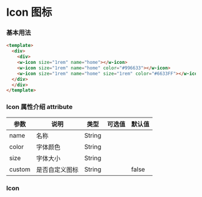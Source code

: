 # Icon 图标 

### 基本用法

```html
<template>
  <div>
    <div>
    <w-icon size="1rem" name="home"></w-icon>
    <w-icon size="1rem" name="home" color="#996633"></w-icon>
    <w-icon size="1rem" name="home" size="1rem" color="#6633FF"></w-icon>
  </div>
  </div>
</template>
```


###  Icon 属性介绍 attribute

| 参数           | 说明         | 类型       | 可选值        | 默认值     |
|---------------|--------------|-----------|--------------|-----------|
| name          | 名称          | String    |              |          |
| color         | 字体颜色       | String    |              |          | 
| size          | 字体大小       | String    |              |          | 
| custom        | 是否自定义图标  | String    |              |   false  | 



###  Icon

<template>
    <div class="icon-section">
	    <div class="icon-section">
			<h3>Arrows &amp; Direction Icons </h3>
			<div class="icon-container">
				<span class="ti-arrow-up"></span><span class="icon-name"> arrow-up</span>
			</div>
			<div class="icon-container">
				<span class="ti-arrow-right"></span><span class="icon-name"> arrow-right</span>
			</div>
			<div class="icon-container">
				<span class="ti-arrow-left"></span><span class="icon-name"> arrow-left</span>
			</div>
			<div class="icon-container">
				<span class="ti-arrow-down"></span><span class="icon-name"> arrow-down</span>
			</div>
			<div class="icon-container">
				<span class="ti-arrows-vertical"></span><span class="icon-name"> arrows-vertical</span>
			</div>
			<div class="icon-container">
				<span class="ti-arrows-horizontal"></span><span class="icon-name"> arrows-horizontal</span>
			</div>
			<div class="icon-container">
				<span class="ti-angle-up"></span><span class="icon-name"> angle-up</span>
			</div>
			<div class="icon-container">
				<span class="ti-angle-right"></span><span class="icon-name"> angle-right</span>
			</div>
			<div class="icon-container">
				<span class="ti-angle-left"></span><span class="icon-name"> angle-left</span>
			</div>
			<div class="icon-container">
				<span class="ti-angle-down"></span><span class="icon-name"> angle-down</span>
			</div>	
			<div class="icon-container">
				<span class="ti-angle-double-up"></span><span class="icon-name"> angle-double-up</span>
			</div>
			<div class="icon-container">
				<span class="ti-angle-double-right"></span><span class="icon-name"> angle-double-right</span>
			</div>
			<div class="icon-container">
				<span class="ti-angle-double-left"></span><span class="icon-name"> angle-double-left</span>
			</div>
			<div class="icon-container">
				<span class="ti-angle-double-down"></span><span class="icon-name"> angle-double-down</span>
			</div>					
			<div class="icon-container">
				<span class="ti-move"></span><span class="icon-name"> move</span>
			</div>
			<div class="icon-container">
				<span class="ti-fullscreen"></span><span class="icon-name"> fullscreen</span>
			</div>
			<div class="icon-container">
				<span class="ti-arrow-top-right"></span><span class="icon-name"> arrow-top-right</span>
			</div>
			<div class="icon-container">
				<span class="ti-arrow-top-left"></span><span class="icon-name"> arrow-top-left</span>
			</div>
			<div class="icon-container">
				<span class="ti-arrow-circle-up"></span><span class="icon-name"> arrow-circle-up</span>
			</div>
			<div class="icon-container">
				<span class="ti-arrow-circle-right"></span><span class="icon-name"> arrow-circle-right</span>
			</div>
			<div class="icon-container">
				<span class="ti-arrow-circle-left"></span><span class="icon-name"> arrow-circle-left</span>
			</div>
			<div class="icon-container">
				<span class="ti-arrow-circle-down"></span><span class="icon-name"> arrow-circle-down</span>
			</div>
			<div class="icon-container">
				<span class="ti-arrows-corner"></span><span class="icon-name"> arrows-corner</span>
			</div>
			<div class="icon-container">
				<span class="ti-split-v"></span><span class="icon-name"> split-v</span>
			</div>
			<div class="icon-container">
				<span class="ti-split-v-alt"></span><span class="icon-name"> split-v-alt</span>
			</div>
			<div class="icon-container">
				<span class="ti-split-h"></span><span class="icon-name"> split-h</span>
			</div>
			<div class="icon-container">
				<span class="ti-hand-point-up"></span><span class="icon-name"> hand-point-up</span>
			</div>
			<div class="icon-container">
				<span class="ti-hand-point-right"></span><span class="icon-name"> hand-point-right</span>
			</div>
			<div class="icon-container">
				<span class="ti-hand-point-left"></span><span class="icon-name"> hand-point-left</span>
			</div>
			<div class="icon-container">
				<span class="ti-hand-point-down"></span><span class="icon-name"> hand-point-down</span>
			</div>
			<div class="icon-container">
				<span class="ti-back-right"></span><span class="icon-name"> back-right</span>
			</div>
			<div class="icon-container">
				<span class="ti-back-left"></span><span class="icon-name"> back-left</span>
			</div>
			<div class="icon-container">
				<span class="ti-exchange-vertical"></span><span class="icon-name"> exchange-vertical</span>
			</div>
		</div> <!-- Arrows Icons -->
		<h3>Web App Icons</h3>
		<div class="icon-section">
			<div class="icon-container">
				<span class="ti-wand"></span><span class="icon-name"> wand</span>
			</div>
			<div class="icon-container">
				<span class="ti-save"></span><span class="icon-name"> save</span>
			</div>
			<div class="icon-container">
				<span class="ti-save-alt"></span><span class="icon-name"> save-alt</span>
			</div>
			<div class="icon-container">
				<span class="ti-direction"></span><span class="icon-name"> direction</span>
			</div>
			<div class="icon-container">
				<span class="ti-direction-alt"></span><span class="icon-name"> direction-alt</span>
			</div>
			<div class="icon-container">
				<span class="ti-user"></span><span class="icon-name"> user</span>
			</div>
			<div class="icon-container">
				<span class="ti-link"></span><span class="icon-name"> link</span>
			</div>
			<div class="icon-container">
				<span class="ti-unlink"></span><span class="icon-name"> unlink</span>
			</div>
			<div class="icon-container">
				<span class="ti-trash"></span><span class="icon-name"> trash</span>
			</div>
			<div class="icon-container">
				<span class="ti-target"></span><span class="icon-name"> target</span>
			</div>
			<div class="icon-container">
				<span class="ti-tag"></span><span class="icon-name"> tag</span>
			</div>
			<div class="icon-container">
				<span class="ti-desktop"></span><span class="icon-name"> desktop</span>
			</div>
			<div class="icon-container">
				<span class="ti-tablet"></span><span class="icon-name"> tablet</span>
			</div>
			<div class="icon-container">
				<span class="ti-mobile"></span><span class="icon-name"> mobile</span>
			</div>
			<div class="icon-container">
				<span class="ti-email"></span><span class="icon-name"> email</span>
			</div>	
			<div class="icon-container">
				<span class="ti-star"></span><span class="icon-name"> star</span>
			</div>
			<div class="icon-container">
				<span class="ti-spray"></span><span class="icon-name"> spray</span>
			</div>
			<div class="icon-container">
				<span class="ti-signal"></span><span class="icon-name"> signal</span>
			</div>
			<div class="icon-container">
				<span class="ti-shopping-cart"></span><span class="icon-name"> shopping-cart</span>
			</div>
			<div class="icon-container">
				<span class="ti-shopping-cart-full"></span><span class="icon-name"> shopping-cart-full</span>
			</div>
			<div class="icon-container">
				<span class="ti-settings"></span><span class="icon-name"> settings</span>
			</div>
			<div class="icon-container">
				<span class="ti-search"></span><span class="icon-name"> search</span>
			</div>
			<div class="icon-container">
				<span class="ti-zoom-in"></span><span class="icon-name"> zoom-in</span>
			</div>
			<div class="icon-container">
				<span class="ti-zoom-out"></span><span class="icon-name"> zoom-out</span>
			</div>
			<div class="icon-container">
				<span class="ti-cut"></span><span class="icon-name"> cut</span>
			</div>
			<div class="icon-container">
				<span class="ti-ruler"></span><span class="icon-name"> ruler</span>
			</div>
			<div class="icon-container">
				<span class="ti-ruler-alt-2"></span><span class="icon-name"> ruler-alt-2</span>
			</div>			
			<div class="icon-container">
				<span class="ti-ruler-pencil"></span><span class="icon-name"> ruler-pencil</span>
			</div>
			<div class="icon-container">
				<span class="ti-ruler-alt"></span><span class="icon-name"> ruler-alt</span>
			</div>
			<div class="icon-container">
				<span class="ti-bookmark"></span><span class="icon-name"> bookmark</span>
			</div>
			<div class="icon-container">
				<span class="ti-bookmark-alt"></span><span class="icon-name"> bookmark-alt</span>
			</div>
			<div class="icon-container">
				<span class="ti-reload"></span><span class="icon-name"> reload</span>
			</div>
			<div class="icon-container">
				<span class="ti-plus"></span><span class="icon-name"> plus</span>
			</div>
			<div class="icon-container">
				<span class="ti-minus"></span><span class="icon-name"> minus</span>
			</div>
			<div class="icon-container">
				<span class="ti-close"></span><span class="icon-name"> close</span>
			</div>			
			<div class="icon-container">
				<span class="ti-pin"></span><span class="icon-name"> pin</span>
			</div>
			<div class="icon-container">
				<span class="ti-pencil"></span><span class="icon-name"> pencil</span>
			</div>
		  	<div class="icon-container">
				<span class="ti-pencil-alt"></span><span class="icon-name"> pencil-alt</span>
			</div>
			<div class="icon-container">
				<span class="ti-paint-roller"></span><span class="icon-name"> paint-roller</span>
			</div>
			<div class="icon-container">
				<span class="ti-paint-bucket"></span><span class="icon-name"> paint-bucket</span>
			</div>
			<div class="icon-container">
				<span class="ti-na"></span><span class="icon-name"> na</span>
			</div>
			<div class="icon-container">
				<span class="ti-medall"></span><span class="icon-name"> medall</span>
			</div>
			<div class="icon-container">
				<span class="ti-medall-alt"></span><span class="icon-name"> medall-alt</span>
			</div>
			<div class="icon-container">
				<span class="ti-marker"></span><span class="icon-name"> marker</span>
			</div>
			<div class="icon-container">
				<span class="ti-marker-alt"></span><span class="icon-name"> marker-alt</span>
			</div>
			<div class="icon-container">
				<span class="ti-lock"></span><span class="icon-name"> lock</span>
			</div>
			<div class="icon-container">
				<span class="ti-unlock"></span><span class="icon-name"> unlock</span>
			</div>
			<div class="icon-container">
				<span class="ti-location-arrow"></span><span class="icon-name"> location-arrow</span>
			</div>
			<div class="icon-container">
				<span class="ti-layout"></span><span class="icon-name"> layout</span>
			</div>
			<div class="icon-container">
				<span class="ti-layers"></span><span class="icon-name"> layers</span>
			</div>
			<div class="icon-container">
				<span class="ti-layers-alt"></span><span class="icon-name"> layers-alt</span>
			</div>
			<div class="icon-container">
				<span class="ti-key"></span><span class="icon-name"> key</span>
			</div>
			<div class="icon-container">
				<span class="ti-image"></span><span class="icon-name"> image</span>
			</div>
			<div class="icon-container">
				<span class="ti-heart"></span><span class="icon-name"> heart</span>
			</div>
			<div class="icon-container">
				<span class="ti-heart-broken"></span><span class="icon-name"> heart-broken</span>
			</div>
			<div class="icon-container">
				<span class="ti-hand-stop"></span><span class="icon-name"> hand-stop</span>
			</div>
			<div class="icon-container">
				<span class="ti-hand-open"></span><span class="icon-name"> hand-open</span>
			</div>
			<div class="icon-container">
				<span class="ti-hand-drag"></span><span class="icon-name"> hand-drag</span>
			</div>
			<div class="icon-container">
				<span class="ti-flag"></span><span class="icon-name"> flag</span>
			</div>
			<div class="icon-container">
				<span class="ti-flag-alt"></span><span class="icon-name"> flag-alt</span>
			</div>
			<div class="icon-container">
				<span class="ti-flag-alt-2"></span><span class="icon-name"> flag-alt-2</span>
			</div>
			<div class="icon-container">
				<span class="ti-eye"></span><span class="icon-name"> eye</span>
			</div>
			<div class="icon-container">
				<span class="ti-import"></span><span class="icon-name"> import</span>
			</div>			
			<div class="icon-container">
				<span class="ti-export"></span><span class="icon-name"> export</span>
			</div>
			<div class="icon-container">
				<span class="ti-cup"></span><span class="icon-name"> cup</span>
			</div>
			<div class="icon-container">
				<span class="ti-crown"></span><span class="icon-name"> crown</span>
			</div>
			<div class="icon-container">
				<span class="ti-comments"></span><span class="icon-name"> comments</span>
			</div>
			<div class="icon-container">
				<span class="ti-comment"></span><span class="icon-name"> comment</span>
			</div>
			<div class="icon-container">
				<span class="ti-comment-alt"></span><span class="icon-name"> comment-alt</span>
			</div>
			<div class="icon-container">
				<span class="ti-thought"></span><span class="icon-name"> thought</span>
			</div>			
			<div class="icon-container">
				<span class="ti-clip"></span><span class="icon-name"> clip</span>
			</div>
			<div class="icon-container">
				<span class="ti-check"></span><span class="icon-name"> check</span>
			</div>
			<div class="icon-container">
				<span class="ti-check-box"></span><span class="icon-name"> check-box</span>
			</div>
			<div class="icon-container">
				<span class="ti-camera"></span><span class="icon-name"> camera</span>
			</div>
			<div class="icon-container">
				<span class="ti-announcement"></span><span class="icon-name"> announcement</span>
			</div>
			<div class="icon-container">
				<span class="ti-brush"></span><span class="icon-name"> brush</span>
			</div>
			<div class="icon-container">
				<span class="ti-brush-alt"></span><span class="icon-name"> brush-alt</span>
			</div>
			<div class="icon-container">
				<span class="ti-palette"></span><span class="icon-name"> palette</span>
			</div>			
			<div class="icon-container">
				<span class="ti-briefcase"></span><span class="icon-name"> briefcase</span>
			</div>
			<div class="icon-container">
				<span class="ti-bolt"></span><span class="icon-name"> bolt</span>
			</div>
			<div class="icon-container">
				<span class="ti-bolt-alt"></span><span class="icon-name"> bolt-alt</span>
			</div>
			<div class="icon-container">
				<span class="ti-blackboard"></span><span class="icon-name"> blackboard</span>
			</div>
			<div class="icon-container">
				<span class="ti-bag"></span><span class="icon-name"> bag</span>
			</div>
			<div class="icon-container">
				<span class="ti-world"></span><span class="icon-name"> world</span>
			</div>
			<div class="icon-container">
				<span class="ti-wheelchair"></span><span class="icon-name"> wheelchair</span>
			</div>
			<div class="icon-container">
				<span class="ti-car"></span><span class="icon-name"> car</span>
			</div>
			<div class="icon-container">
				<span class="ti-truck"></span><span class="icon-name"> truck</span>
			</div>
			<div class="icon-container">
				<span class="ti-timer"></span><span class="icon-name"> timer</span>
			</div>
			<div class="icon-container">
				<span class="ti-ticket"></span><span class="icon-name"> ticket</span>
			</div>
			<div class="icon-container">
				<span class="ti-thumb-up"></span><span class="icon-name"> thumb-up</span>
			</div>
			<div class="icon-container">
				<span class="ti-thumb-down"></span><span class="icon-name"> thumb-down</span>
			</div>
			<div class="icon-container">
				<span class="ti-stats-up"></span><span class="icon-name"> stats-up</span>
			</div>
			<div class="icon-container">
				<span class="ti-stats-down"></span><span class="icon-name"> stats-down</span>
			</div>
			<div class="icon-container">
				<span class="ti-shine"></span><span class="icon-name"> shine</span>
			</div>
			<div class="icon-container">
				<span class="ti-shift-right"></span><span class="icon-name"> shift-right</span>
			</div>
			<div class="icon-container">
				<span class="ti-shift-left"></span><span class="icon-name"> shift-left</span>
			</div>
			<div class="icon-container">
				<span class="ti-shift-right-alt"></span><span class="icon-name"> shift-right-alt</span>
			</div>
			<div class="icon-container">
				<span class="ti-shift-left-alt"></span><span class="icon-name"> shift-left-alt</span>
			</div>
			<div class="icon-container">
				<span class="ti-shield"></span><span class="icon-name"> shield</span>
			</div>
			<div class="icon-container">
				<span class="ti-notepad"></span><span class="icon-name"> notepad</span>
			</div>
			<div class="icon-container">
				<span class="ti-server"></span><span class="icon-name"> server</span>
			</div>
			<div class="icon-container">
				<span class="ti-pulse"></span><span class="icon-name"> pulse</span>
			</div>
			<div class="icon-container">
				<span class="ti-printer"></span><span class="icon-name"> printer</span>
			</div>
			<div class="icon-container">
				<span class="ti-power-off"></span><span class="icon-name"> power-off</span>
			</div>
			<div class="icon-container">
				<span class="ti-plug"></span><span class="icon-name"> plug</span>
			</div>
			<div class="icon-container">
				<span class="ti-pie-chart"></span><span class="icon-name"> pie-chart</span>
			</div>
			<div class="icon-container">
				<span class="ti-panel"></span><span class="icon-name"> panel</span>
			</div>
			<div class="icon-container">
				<span class="ti-package"></span><span class="icon-name"> package</span>
			</div>
			<div class="icon-container">
				<span class="ti-music"></span><span class="icon-name"> music</span>
			</div>
			<div class="icon-container">
				<span class="ti-music-alt"></span><span class="icon-name"> music-alt</span>
			</div>
			<div class="icon-container">
				<span class="ti-mouse"></span><span class="icon-name"> mouse</span>
			</div>
			<div class="icon-container">
				<span class="ti-mouse-alt"></span><span class="icon-name"> mouse-alt</span>
			</div>
			<div class="icon-container">
				<span class="ti-money"></span><span class="icon-name"> money</span>
			</div>
			<div class="icon-container">
				<span class="ti-microphone"></span><span class="icon-name"> microphone</span>
			</div>
			<div class="icon-container">
				<span class="ti-menu"></span><span class="icon-name"> menu</span>
			</div>
			<div class="icon-container">
				<span class="ti-menu-alt"></span><span class="icon-name"> menu-alt</span>
			</div>
			<div class="icon-container">
				<span class="ti-map"></span><span class="icon-name"> map</span>
			</div>
			<div class="icon-container">
				<span class="ti-map-alt"></span><span class="icon-name"> map-alt</span>
			</div>
			<div class="icon-container">
				<span class="ti-location-pin"></span><span class="icon-name"> location-pin</span>
			</div>
			<div class="icon-container">
				<span class="ti-light-bulb"></span><span class="icon-name"> light-bulb</span>
			</div>
			<div class="icon-container">
				<span class="ti-info"></span><span class="icon-name"> info</span>
			</div>
			<div class="icon-container">
				<span class="ti-infinite"></span><span class="icon-name"> infinite</span>
			</div>
			<div class="icon-container">
				<span class="ti-id-badge"></span><span class="icon-name"> id-badge</span>
			</div>
			<div class="icon-container">
				<span class="ti-hummer"></span><span class="icon-name"> hummer</span>
			</div>
			<div class="icon-container">
				<span class="ti-home"></span><span class="icon-name"> home</span>
			</div>
			<div class="icon-container">
				<span class="ti-help"></span><span class="icon-name"> help</span>
			</div>
			<div class="icon-container">
				<span class="ti-headphone"></span><span class="icon-name"> headphone</span>
			</div>
			<div class="icon-container">
				<span class="ti-harddrives"></span><span class="icon-name"> harddrives</span>
			</div>
			<div class="icon-container">
				<span class="ti-harddrive"></span><span class="icon-name"> harddrive</span>
			</div>
			<div class="icon-container">
				<span class="ti-gift"></span><span class="icon-name"> gift</span>
			</div>
			<div class="icon-container">
				<span class="ti-game"></span><span class="icon-name"> game</span>
			</div>
			<div class="icon-container">
				<span class="ti-filter"></span><span class="icon-name"> filter</span>
			</div>
			<div class="icon-container">
				<span class="ti-files"></span><span class="icon-name"> files</span>
			</div>
			<div class="icon-container">
				<span class="ti-file"></span><span class="icon-name"> file</span>
			</div>
			<div class="icon-container">
				<span class="ti-zip"></span><span class="icon-name"> zip</span>
			</div>
			<div class="icon-container">
				<span class="ti-folder"></span><span class="icon-name"> folder</span>
			</div>			
			<div class="icon-container">
				<span class="ti-envelope"></span><span class="icon-name"> envelope</span>
			</div>
			<div class="icon-container">
				<span class="ti-dashboard"></span><span class="icon-name"> dashboard</span>
			</div>
			<div class="icon-container">
				<span class="ti-cloud"></span><span class="icon-name"> cloud</span>
			</div>
			<div class="icon-container">
				<span class="ti-cloud-up"></span><span class="icon-name"> cloud-up</span>
			</div>
			<div class="icon-container">
				<span class="ti-cloud-down"></span><span class="icon-name"> cloud-down</span>
			</div>
			<div class="icon-container">
				<span class="ti-clipboard"></span><span class="icon-name"> clipboard</span>
			</div>
			<div class="icon-container">
				<span class="ti-calendar"></span><span class="icon-name"> calendar</span>
			</div>
			<div class="icon-container">
				<span class="ti-book"></span><span class="icon-name"> book</span>
			</div>
			<div class="icon-container">
				<span class="ti-bell"></span><span class="icon-name"> bell</span>
			</div>
			<div class="icon-container">
				<span class="ti-basketball"></span><span class="icon-name"> basketball</span>
			</div>
			<div class="icon-container">
				<span class="ti-bar-chart"></span><span class="icon-name"> bar-chart</span>
			</div>
			<div class="icon-container">
				<span class="ti-bar-chart-alt"></span><span class="icon-name"> bar-chart-alt</span>
			</div>
			<div class="icon-container">
				<span class="ti-archive"></span><span class="icon-name"> archive</span>
			</div>
			<div class="icon-container">
				<span class="ti-anchor"></span><span class="icon-name"> anchor</span>
			</div>
			<div class="icon-container">
				<span class="ti-alert"></span><span class="icon-name"> alert</span>
			</div>
			<div class="icon-container">
				<span class="ti-alarm-clock"></span><span class="icon-name"> alarm-clock</span>
			</div>
			<div class="icon-container">
				<span class="ti-agenda"></span><span class="icon-name"> agenda</span>
			</div>
			<div class="icon-container">
				<span class="ti-write"></span><span class="icon-name"> write</span>
			</div>
			<div class="icon-container">
				<span class="ti-wallet"></span><span class="icon-name"> wallet</span>
			</div>
			<div class="icon-container">
				<span class="ti-video-clapper"></span><span class="icon-name"> video-clapper</span>
			</div>
			<div class="icon-container">
				<span class="ti-video-camera"></span><span class="icon-name"> video-camera</span>
			</div>
			<div class="icon-container">
				<span class="ti-vector"></span><span class="icon-name"> vector</span>
			</div>
			<div class="icon-container">
				<span class="ti-support"></span><span class="icon-name"> support</span>
			</div>
			<div class="icon-container">
				<span class="ti-stamp"></span><span class="icon-name"> stamp</span>
			</div>
			<div class="icon-container">
				<span class="ti-slice"></span><span class="icon-name"> slice</span>
			</div>
			<div class="icon-container">
				<span class="ti-shortcode"></span><span class="icon-name"> shortcode</span>
			</div>
			<div class="icon-container">
				<span class="ti-receipt"></span><span class="icon-name"> receipt</span>
			</div>
			<div class="icon-container">
				<span class="ti-pin2"></span><span class="icon-name"> pin2</span>
			</div>
			<div class="icon-container">
				<span class="ti-pin-alt"></span><span class="icon-name"> pin-alt</span>
			</div>
			<div class="icon-container">
				<span class="ti-pencil-alt2"></span><span class="icon-name"> pencil-alt2</span>
			</div>
			<div class="icon-container">
				<span class="ti-eraser"></span><span class="icon-name"> eraser</span>
			</div>			
			<div class="icon-container">
				<span class="ti-more"></span><span class="icon-name"> more</span>
			</div>
			<div class="icon-container">
				<span class="ti-more-alt"></span><span class="icon-name"> more-alt</span>
			</div>
			<div class="icon-container">
				<span class="ti-microphone-alt"></span><span class="icon-name"> microphone-alt</span>
			</div>
			<div class="icon-container">
				<span class="ti-magnet"></span><span class="icon-name"> magnet</span>
			</div>
			<div class="icon-container">
				<span class="ti-line-double"></span><span class="icon-name"> line-double</span>
			</div>
			<div class="icon-container">
				<span class="ti-line-dotted"></span><span class="icon-name"> line-dotted</span>
			</div>
			<div class="icon-container">
				<span class="ti-line-dashed"></span><span class="icon-name"> line-dashed</span>
			</div>
			<div class="icon-container">
				<span class="ti-ink-pen"></span><span class="icon-name"> ink-pen</span>
			</div>
			<div class="icon-container">
				<span class="ti-info-alt"></span><span class="icon-name"> info-alt</span>
			</div>
			<div class="icon-container">
				<span class="ti-help-alt"></span><span class="icon-name"> help-alt</span>
			</div>
			<div class="icon-container">
				<span class="ti-headphone-alt"></span><span class="icon-name"> headphone-alt</span>
			</div>
			<div class="icon-container">
				<span class="ti-gallery"></span><span class="icon-name"> gallery</span>
			</div>
			<div class="icon-container">
				<span class="ti-face-smile"></span><span class="icon-name"> face-smile</span>
			</div>
			<div class="icon-container">
				<span class="ti-face-sad"></span><span class="icon-name"> face-sad</span>
			</div>
			<div class="icon-container">
				<span class="ti-credit-card"></span><span class="icon-name"> credit-card</span>
			</div>
			<div class="icon-container">
				<span class="ti-comments-smiley"></span><span class="icon-name"> comments-smiley</span>
			</div>
			<div class="icon-container">
				<span class="ti-time"></span><span class="icon-name"> time</span>
			</div>
			<div class="icon-container">
				<span class="ti-share"></span><span class="icon-name"> share</span>
			</div>
			<div class="icon-container">
				<span class="ti-share-alt"></span><span class="icon-name"> share-alt</span>
			</div>
			<div class="icon-container">
				<span class="ti-rocket"></span><span class="icon-name"> rocket</span>
			</div>
			<div class="icon-container">
				<span class="ti-new-window"></span><span class="icon-name"> new-window</span>
			</div>
			<div class="icon-container">
				<span class="ti-rss"></span><span class="icon-name"> rss</span>
			</div>
			<div class="icon-container">
				<span class="ti-rss-alt"></span><span class="icon-name"> rss-alt</span>
			</div>
		</div>
		<div class="icon-section">
			<h3>Control Icons</h3>
			<div class="icon-container">
				<span class="ti-control-stop"></span><span class="icon-name"> control-stop</span>
			</div>
			<div class="icon-container">
				<span class="ti-control-shuffle"></span><span class="icon-name"> control-shuffle</span>
			</div>
			<div class="icon-container">
				<span class="ti-control-play"></span><span class="icon-name"> control-play</span>
			</div>
			<div class="icon-container">
				<span class="ti-control-pause"></span><span class="icon-name"> control-pause</span>
			</div>
			<div class="icon-container">
				<span class="ti-control-forward"></span><span class="icon-name"> control-forward</span>
			</div>
			<div class="icon-container">
				<span class="ti-control-backward"></span><span class="icon-name"> control-backward</span>
			</div>	
			<div class="icon-container">
				<span class="ti-volume"></span><span class="icon-name"> volume</span>
			</div>
			<div class="icon-container">
				<span class="ti-control-skip-forward"></span><span class="icon-name"> control-skip-forward</span>
			</div>
			<div class="icon-container">
				<span class="ti-control-skip-backward"></span><span class="icon-name"> control-skip-backward</span>
			</div>
			<div class="icon-container">
				<span class="ti-control-record"></span><span class="icon-name"> control-record</span>
			</div>
			<div class="icon-container">
				<span class="ti-control-eject"></span><span class="icon-name"> control-eject</span>
			</div>			
		</div>
		<div class="icon-section">
			<h3>Text Editor</h3>
			<div class="icon-container">
				<span class="ti-paragraph"></span><span class="icon-name"> paragraph</span>
			</div>
			<div class="icon-container">
				<span class="ti-uppercase"></span><span class="icon-name"> uppercase</span>
			</div>
			<div class="icon-container">
				<span class="ti-underline"></span><span class="icon-name"> underline</span>
			</div>
			<div class="icon-container">
				<span class="ti-text"></span><span class="icon-name"> text</span>
			</div>
			<div class="icon-container">
				<span class="ti-Italic"></span><span class="icon-name"> ti-Italic</span>
			</div>
			<div class="icon-container">
				<span class="ti-smallcap"></span><span class="icon-name"> smallcap</span>
			</div>
			<div class="icon-container">
				<span class="ti-list"></span><span class="icon-name"> list</span>
			</div>
			<div class="icon-container">
				<span class="ti-list-ol"></span><span class="icon-name"> list-ol</span>
			</div>
			<div class="icon-container">
				<span class="ti-align-right"></span><span class="icon-name"> align-right</span>
			</div>
			<div class="icon-container">
				<span class="ti-align-left"></span><span class="icon-name"> align-left</span>
			</div>
			<div class="icon-container">
				<span class="ti-align-justify"></span><span class="icon-name"> align-justify</span>
			</div>
			<div class="icon-container">
				<span class="ti-align-center"></span><span class="icon-name"> align-center</span>
			</div>
			<div class="icon-container">
				<span class="ti-quote-right"></span><span class="icon-name"> quote-right</span>
			</div>
			<div class="icon-container">
				<span class="ti-quote-left"></span><span class="icon-name"> quote-left</span>
			</div>
		</div> <!-- Text Editor -->
		<div class="icon-section">
			<h3>Layout Icons</h3>
			<div class="icon-container">
				<span class="ti-layout-width-full"></span><span class="icon-name"> layout-width-full</span>
			</div>
			<div class="icon-container">
				<span class="ti-layout-width-default"></span><span class="icon-name"> layout-width-default</span>
			</div>
			<div class="icon-container">
				<span class="ti-layout-width-default-alt"></span><span class="icon-name"> layout-width-default-alt</span>
			</div>
			<div class="icon-container">
				<span class="ti-layout-tab"></span><span class="icon-name"> layout-tab</span>
			</div>
			<div class="icon-container">
				<span class="ti-layout-tab-window"></span><span class="icon-name"> layout-tab-window</span>
			</div>
			<div class="icon-container">
				<span class="ti-layout-tab-v"></span><span class="icon-name"> layout-tab-v</span>
			</div>
			<div class="icon-container">
				<span class="ti-layout-tab-min"></span><span class="icon-name"> layout-tab-min</span>
			</div>
			<div class="icon-container">
				<span class="ti-layout-slider"></span><span class="icon-name"> layout-slider</span>
			</div>
			<div class="icon-container">
				<span class="ti-layout-slider-alt"></span><span class="icon-name"> layout-slider-alt</span>
			</div>
			<div class="icon-container">
				<span class="ti-layout-sidebar-right"></span><span class="icon-name"> layout-sidebar-right</span>
			</div>
			<div class="icon-container">
				<span class="ti-layout-sidebar-none"></span><span class="icon-name"> layout-sidebar-none</span>
			</div>
			<div class="icon-container">
				<span class="ti-layout-sidebar-left"></span><span class="icon-name"> layout-sidebar-left</span>
			</div>
			<div class="icon-container">
				<span class="ti-layout-placeholder"></span><span class="icon-name"> layout-placeholder</span>
			</div>
			<div class="icon-container">
				<span class="ti-layout-menu"></span><span class="icon-name"> layout-menu</span>
			</div>
			<div class="icon-container">
				<span class="ti-layout-menu-v"></span><span class="icon-name"> layout-menu-v</span>
			</div>
			<div class="icon-container">
				<span class="ti-layout-menu-separated"></span><span class="icon-name"> layout-menu-separated</span>
			</div>
			<div class="icon-container">
				<span class="ti-layout-menu-full"></span><span class="icon-name"> layout-menu-full</span>
			</div>
			<div class="icon-container">
				<span class="ti-layout-media-right"></span><span class="icon-name"> layout-media-right</span>
			</div>
			<div class="icon-container">
				<span class="ti-layout-media-right-alt"></span><span class="icon-name"> layout-media-right-alt</span>
			</div>
			<div class="icon-container">
				<span class="ti-layout-media-overlay"></span><span class="icon-name"> layout-media-overlay</span>
			</div>
			<div class="icon-container">
				<span class="ti-layout-media-overlay-alt"></span><span class="icon-name"> layout-media-overlay-alt</span>
			</div>
			<div class="icon-container">
				<span class="ti-layout-media-overlay-alt-2"></span><span class="icon-name"> layout-media-overlay-alt-2</span>
			</div>
			<div class="icon-container">
				<span class="ti-layout-media-left"></span><span class="icon-name"> layout-media-left</span>
			</div>
			<div class="icon-container">
				<span class="ti-layout-media-left-alt"></span><span class="icon-name"> layout-media-left-alt</span>
			</div>
			<div class="icon-container">
				<span class="ti-layout-media-center"></span><span class="icon-name"> layout-media-center</span>
			</div>
			<div class="icon-container">
				<span class="ti-layout-media-center-alt"></span><span class="icon-name"> layout-media-center-alt</span>
			</div>
			<div class="icon-container">
				<span class="ti-layout-list-thumb"></span><span class="icon-name"> layout-list-thumb</span>
			</div>
			<div class="icon-container">
				<span class="ti-layout-list-thumb-alt"></span><span class="icon-name"> layout-list-thumb-alt</span>
			</div>
			<div class="icon-container">
				<span class="ti-layout-list-post"></span><span class="icon-name"> layout-list-post</span>
			</div>
			<div class="icon-container">
				<span class="ti-layout-list-large-image"></span><span class="icon-name"> layout-list-large-image</span>
			</div>
			<div class="icon-container">
				<span class="ti-layout-line-solid"></span><span class="icon-name"> layout-line-solid</span>
			</div>
			<div class="icon-container">
				<span class="ti-layout-grid4"></span><span class="icon-name"> layout-grid4</span>
			</div>
			<div class="icon-container">
				<span class="ti-layout-grid3"></span><span class="icon-name"> layout-grid3</span>
			</div>
			<div class="icon-container">
				<span class="ti-layout-grid2"></span><span class="icon-name"> layout-grid2</span>
			</div>
			<div class="icon-container">
				<span class="ti-layout-grid2-thumb"></span><span class="icon-name"> layout-grid2-thumb</span>
			</div>
			<div class="icon-container">
				<span class="ti-layout-cta-right"></span><span class="icon-name"> layout-cta-right</span>
			</div>
			<div class="icon-container">
				<span class="ti-layout-cta-left"></span><span class="icon-name"> layout-cta-left</span>
			</div>
			<div class="icon-container">
				<span class="ti-layout-cta-center"></span><span class="icon-name"> layout-cta-center</span>
			</div>
			<div class="icon-container">
				<span class="ti-layout-cta-btn-right"></span><span class="icon-name"> layout-cta-btn-right</span>
			</div>
			<div class="icon-container">
				<span class="ti-layout-cta-btn-left"></span><span class="icon-name"> layout-cta-btn-left</span>
			</div>
			<div class="icon-container">
				<span class="ti-layout-column4"></span><span class="icon-name"> layout-column4</span>
			</div>
			<div class="icon-container">
				<span class="ti-layout-column3"></span><span class="icon-name"> layout-column3</span>
			</div>
			<div class="icon-container">
				<span class="ti-layout-column2"></span><span class="icon-name"> layout-column2</span>
			</div>
			<div class="icon-container">
				<span class="ti-layout-accordion-separated"></span><span class="icon-name"> layout-accordion-separated</span>
			</div>
			<div class="icon-container">
				<span class="ti-layout-accordion-merged"></span><span class="icon-name"> layout-accordion-merged</span>
			</div>
			<div class="icon-container">
				<span class="ti-layout-accordion-list"></span><span class="icon-name"> layout-accordion-list</span>
			</div>
			<div class="icon-container">
				<span class="ti-widgetized"></span><span class="icon-name"> widgetized</span>
			</div>
			<div class="icon-container">
				<span class="ti-widget"></span><span class="icon-name"> widget</span>
			</div>
			<div class="icon-container">
				<span class="ti-widget-alt"></span><span class="icon-name"> widget-alt</span>
			</div>
			<div class="icon-container">
				<span class="ti-view-list"></span><span class="icon-name"> view-list</span>
			</div>
			<div class="icon-container">
				<span class="ti-view-list-alt"></span><span class="icon-name"> view-list-alt</span>
			</div>
			<div class="icon-container">
				<span class="ti-view-grid"></span><span class="icon-name"> view-grid</span>
			</div>
			<div class="icon-container">
				<span class="ti-upload"></span><span class="icon-name"> upload</span>
			</div>
			<div class="icon-container">
				<span class="ti-download"></span><span class="icon-name"> download</span>
			</div>	
			<div class="icon-container">
				<span class="ti-loop"></span><span class="icon-name"> loop</span>
			</div>
			<div class="icon-container">
				<span class="ti-layout-sidebar-2"></span><span class="icon-name"> layout-sidebar-2</span>
			</div>
			<div class="icon-container">
				<span class="ti-layout-grid4-alt"></span><span class="icon-name"> layout-grid4-alt</span>
			</div>
			<div class="icon-container">
				<span class="ti-layout-grid3-alt"></span><span class="icon-name"> layout-grid3-alt</span>
			</div>
			<div class="icon-container">
				<span class="ti-layout-grid2-alt"></span><span class="icon-name"> layout-grid2-alt</span>
			</div>
			<div class="icon-container">
				<span class="ti-layout-column4-alt"></span><span class="icon-name"> layout-column4-alt</span>
			</div>
			<div class="icon-container">
				<span class="ti-layout-column3-alt"></span><span class="icon-name"> layout-column3-alt</span>
			</div>
			<div class="icon-container">
				<span class="ti-layout-column2-alt"></span><span class="icon-name"> layout-column2-alt</span>
			</div>		
		</div> <!-- Layout Icons -->
		<div class="icon-section">
			<h3>Brand Icons</h3>
			<div class="icon-container">
				<span class="ti-flickr"></span><span class="icon-name"> flickr</span>
			</div>
			<div class="icon-container">
				<span class="ti-flickr-alt"></span><span class="icon-name"> flickr-alt</span>
			</div>			
			<div class="icon-container">
				<span class="ti-instagram"></span><span class="icon-name"> instagram</span>
			</div>
			<div class="icon-container">
				<span class="ti-google"></span><span class="icon-name"> google</span>
			</div>
			<div class="icon-container">
				<span class="ti-github"></span><span class="icon-name"> github</span>
			</div>
			<div class="icon-container">
				<span class="ti-facebook"></span><span class="icon-name"> facebook</span>
			</div>
			<div class="icon-container">
				<span class="ti-dropbox"></span><span class="icon-name"> dropbox</span>
			</div>
			<div class="icon-container">
				<span class="ti-dropbox-alt"></span><span class="icon-name"> dropbox-alt</span>
			</div>
			<div class="icon-container">
				<span class="ti-dribbble"></span><span class="icon-name"> dribbble</span>
			</div>
			<div class="icon-container">
				<span class="ti-apple"></span><span class="icon-name"> apple</span>
			</div>
			<div class="icon-container">
				<span class="ti-android"></span><span class="icon-name"> android</span>
			</div>
			<div class="icon-container">
				<span class="ti-yahoo"></span><span class="icon-name"> yahoo</span>
			</div>
			<div class="icon-container">
				<span class="ti-trello"></span><span class="icon-name"> trello</span>
			</div>
			<div class="icon-container">
				<span class="ti-stack-overflow"></span><span class="icon-name"> stack-overflow</span>
			</div>
			<div class="icon-container">
				<span class="ti-soundcloud"></span><span class="icon-name"> soundcloud</span>
			</div>
			<div class="icon-container">
				<span class="ti-sharethis"></span><span class="icon-name"> sharethis</span>
			</div>
			<div class="icon-container">
				<span class="ti-sharethis-alt"></span><span class="icon-name"> sharethis-alt</span>
			</div>
			<div class="icon-container">
				<span class="ti-reddit"></span><span class="icon-name"> reddit</span>
			</div>
			<div class="icon-container">
				<span class="ti-microsoft"></span><span class="icon-name"> microsoft</span>
			</div>
			<div class="icon-container">
				<span class="ti-microsoft-alt"></span><span class="icon-name"> microsoft-alt</span>
			</div>
			<div class="icon-container">
				<span class="ti-linux"></span><span class="icon-name"> linux</span>
			</div>
			<div class="icon-container">
				<span class="ti-jsfiddle"></span><span class="icon-name"> jsfiddle</span>
			</div>
			<div class="icon-container">
				<span class="ti-joomla"></span><span class="icon-name"> joomla</span>
			</div>
			<div class="icon-container">
				<span class="ti-html5"></span><span class="icon-name"> html5</span>
			</div>
			<div class="icon-container">
				<span class="ti-css3"></span><span class="icon-name"> css3</span>
			</div>	
			<div class="icon-container">
				<span class="ti-drupal"></span><span class="icon-name"> drupal</span>
			</div>
			<div class="icon-container">
				<span class="ti-wordpress"></span><span class="icon-name"> wordpress</span>
			</div>		
			<div class="icon-container">
				<span class="ti-tumblr"></span><span class="icon-name"> tumblr</span>
			</div>
			<div class="icon-container">
				<span class="ti-tumblr-alt"></span><span class="icon-name"> tumblr-alt</span>
			</div>
			<div class="icon-container">
				<span class="ti-skype"></span><span class="icon-name"> skype</span>
			</div>
			<div class="icon-container">
				<span class="ti-youtube"></span><span class="icon-name"> youtube</span>
			</div>
			<div class="icon-container">
				<span class="ti-vimeo"></span><span class="icon-name"> vimeo</span>
			</div>
			<div class="icon-container">
				<span class="ti-vimeo-alt"></span><span class="icon-name"> vimeo-alt</span>
			</div>			
			<div class="icon-container">
				<span class="ti-twitter"></span><span class="icon-name"> twitter</span>
			</div>
			<div class="icon-container">
				<span class="ti-twitter-alt"></span><span class="icon-name"> twitter-alt</span>
			</div>
			<div class="icon-container">
				<span class="ti-linkedin"></span><span class="icon-name"> linkedin</span>
			</div>
			<div class="icon-container">
				<span class="ti-pinterest"></span><span class="icon-name"> pinterest</span>
			</div>
			<div class="icon-container">
				<span class="ti-pinterest-alt"></span><span class="icon-name"> pinterest-alt</span>
			</div>
			<div class="icon-container">
				<span class="ti-themify-logo"></span><span class="icon-name"> themify-logo</span>
			</div>
			<div class="icon-container">
				<span class="ti-themify-favicon"></span><span class="icon-name"> themify-favicon</span>
			</div>
			<div class="icon-container">
				<span class="ti-themify-favicon-alt"></span><span class="icon-name"> themify-favicon-alt</span>
			</div>
		</div> <!-- brand Icons -->
	</div>
  </div>
</template>

<script>
import Icon from 'packages/icon'

export default {
  components: {
    'w-icon': Icon
  }
}
</script>

<style lang="less">
.icon-container{
    display: inline-block;
    width: 220px;
}
</style>